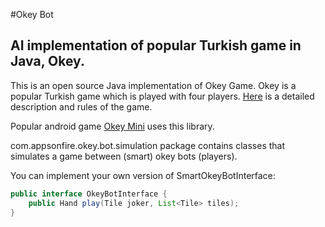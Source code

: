 #Okey Bot
## AI implementation of popular Turkish game in Java, Okey.

This is an open source Java implementation of Okey Game. Okey is a popular Turkish game which is played with four players. <a href="http://www.pagat.com/rummy/okey.html">Here</a> is a detailed description and rules of the game. 

Popular android game [Okey Mini](https://play.google.com/store/apps/details?id=com.appsonfire.okey) uses this library.

com.appsonfire.okey.bot.simulation package contains classes that simulates a game between (smart) okey bots (players).


You can implement your own version of SmartOkeyBotInterface:
```java
public interface OkeyBotInterface {
	public Hand play(Tile joker, List<Tile> tiles);	
}
```
